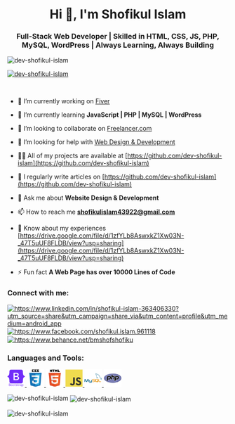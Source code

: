 <h1 align="center">Hi 👋, I'm Shofikul Islam</h1>
<h3 align="center">Full-Stack Web Developer | Skilled in HTML, CSS, JS, PHP, MySQL, WordPress | Always Learning, Always Building </h3>

<p align="left"> <img src="https://komarev.com/ghpvc/?username=dev-shofikul-islam&label=Profile%20views&color=0e75b6&style=flat" alt="dev-shofikul-islam" /> </p>

<p align="left"> <a href="https://github.com/ryo-ma/github-profile-trophy"><img src="https://github-profile-trophy.vercel.app/?username=dev-shofikul-islam" alt="dev-shofikul-islam" /></a> </p>

<p align="left"> <a href="https://twitter.com/" target="blank"><img src="https://img.shields.io/twitter/follow/?logo=twitter&style=for-the-badge" alt="" /></a> </p>

- 🔭 I’m currently working on [Fiver](https://www.freelancer.com/u/shofikulislam435)

- 🌱 I’m currently learning **JavaScript | PHP | MySQL | WordPress**

- 👯 I’m looking to collaborate on [Freelancer.com](https://www.freelancer.com/u/shofikulislam435)

- 🤝 I’m looking for help with [Web Design & Development](https://github.com/dev-shofikul-islam)

- 👨‍💻 All of my projects are available at [https://github.com/dev-shofikul-islam](https://github.com/dev-shofikul-islam)

- 📝 I regularly write articles on [https://github.com/dev-shofikul-islam](https://github.com/dev-shofikul-islam)

- 💬 Ask me about **Website Design & Development**

- 📫 How to reach me **shofikulislam43922@gmail.com**

- 📄 Know about my experiences [https://drive.google.com/file/d/1zfYLb8AswxkZ1Xw03N-_47T5uUF8FLDB/view?usp=sharing](https://drive.google.com/file/d/1zfYLb8AswxkZ1Xw03N-_47T5uUF8FLDB/view?usp=sharing)

- ⚡ Fun fact **A Web Page has over 10000 Lines of Code**

<h3 align="left">Connect with me:</h3>
<p align="left">
<a href="https://linkedin.com/in/https://www.linkedin.com/in/shofikul-islam-363406330?utm_source=share&utm_campaign=share_via&utm_content=profile&utm_medium=android_app" target="blank"><img align="center" src="https://raw.githubusercontent.com/rahuldkjain/github-profile-readme-generator/master/src/images/icons/Social/linked-in-alt.svg" alt="https://www.linkedin.com/in/shofikul-islam-363406330?utm_source=share&utm_campaign=share_via&utm_content=profile&utm_medium=android_app" height="30" width="40" /></a>
<a href="https://fb.com/https://www.facebook.com/shofikul.islam.961118" target="blank"><img align="center" src="https://raw.githubusercontent.com/rahuldkjain/github-profile-readme-generator/master/src/images/icons/Social/facebook.svg" alt="https://www.facebook.com/shofikul.islam.961118" height="30" width="40" /></a>
<a href="https://www.behance.net/https://www.behance.net/bmshofshofiku" target="blank"><img align="center" src="https://raw.githubusercontent.com/rahuldkjain/github-profile-readme-generator/master/src/images/icons/Social/behance.svg" alt="https://www.behance.net/bmshofshofiku" height="30" width="40" /></a>
</p>

<h3 align="left">Languages and Tools:</h3>
<p align="left"> <a href="https://getbootstrap.com" target="_blank" rel="noreferrer"> <img src="https://raw.githubusercontent.com/devicons/devicon/master/icons/bootstrap/bootstrap-plain-wordmark.svg" alt="bootstrap" width="40" height="40"/> </a> <a href="https://www.w3schools.com/css/" target="_blank" rel="noreferrer"> <img src="https://raw.githubusercontent.com/devicons/devicon/master/icons/css3/css3-original-wordmark.svg" alt="css3" width="40" height="40"/> </a> <a href="https://www.w3.org/html/" target="_blank" rel="noreferrer"> <img src="https://raw.githubusercontent.com/devicons/devicon/master/icons/html5/html5-original-wordmark.svg" alt="html5" width="40" height="40"/> </a> <a href="https://developer.mozilla.org/en-US/docs/Web/JavaScript" target="_blank" rel="noreferrer"> <img src="https://raw.githubusercontent.com/devicons/devicon/master/icons/javascript/javascript-original.svg" alt="javascript" width="40" height="40"/> </a> <a href="https://www.mysql.com/" target="_blank" rel="noreferrer"> <img src="https://raw.githubusercontent.com/devicons/devicon/master/icons/mysql/mysql-original-wordmark.svg" alt="mysql" width="40" height="40"/> </a> <a href="https://www.php.net" target="_blank" rel="noreferrer"> <img src="https://raw.githubusercontent.com/devicons/devicon/master/icons/php/php-original.svg" alt="php" width="40" height="40"/> </a> </p>

<p><img align="left" src="https://github-readme-stats.vercel.app/api/top-langs?username=dev-shofikul-islam&show_icons=true&locale=en&layout=compact" alt="dev-shofikul-islam" /></p>

<p>&nbsp;<img align="center" src="https://github-readme-stats.vercel.app/api?username=dev-shofikul-islam&show_icons=true&locale=en" alt="dev-shofikul-islam" /></p>

<p><img align="center" src="https://github-readme-streak-stats.herokuapp.com/?user=dev-shofikul-islam&" alt="dev-shofikul-islam" /></p>

